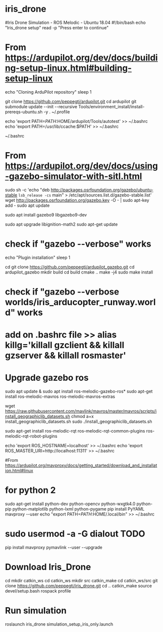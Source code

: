 # iris_drone
#Iris Drone Simulation - ROS Melodic - Ubuntu 18.04
#!/bin/bash
echo "Iris_drone setup"
read -p "Press enter to continue"


# From https://ardupilot.org/dev/docs/building-setup-linux.html#building-setup-linux

echo "Cloning ArduPilot repository"
sleep 1

git clone https://github.com/peppegti/ardupilot.git
cd ardupilot
git submodule update --init --recursive
Tools/environment_install/install-prereqs-ubuntu.sh -y
. ~/.profile

echo 'export PATH=$PATH:$HOME/ardupilot/Tools/autotest' >> ~/.bashrc 
echo 'export PATH=/usr/lib/ccache:$PATH' >> ~/.bashrc 

~/.bashrc



# From https://ardupilot.org/dev/docs/using-gazebo-simulator-with-sitl.html

sudo sh -c 'echo "deb http://packages.osrfoundation.org/gazebo/ubuntu-stable `lsb_release -cs` main" > /etc/apt/sources.list.d/gazebo-stable.list'
wget http://packages.osrfoundation.org/gazebo.key -O - | sudo apt-key add -
sudo apt update

sudo apt install gazebo9 libgazebo9-dev

sudo apt upgrade libignition-math2
sudo apt-get update

# check if "gazebo --verbose" works


echo "Plugin installation"
sleep 1

cd
git clone https://github.com/peppegti/ardupilot_gazebo.git
cd ardupilot_gazebo
mkdir build
cd build
cmake ..
make -j4
sudo make install

# check if "gazebo --verbose worlds/iris_arducopter_runway.world" works
# add on .bashrc file >>  alias killg='killall gzclient && killall gzserver && killall rosmaster'



# Upgrade gazebo ros
sudo apt update & sudo apt install ros-melodic-gazebo-ros*
sudo apt-get install ros-melodic-mavros ros-melodic-mavros-extras

wget https://raw.githubusercontent.com/mavlink/mavros/master/mavros/scripts/install_geographiclib_datasets.sh
chmod a+x install_geographiclib_datasets.sh
sudo ./install_geographiclib_datasets.sh

sudo apt-get install ros-melodic-rqt ros-melodic-rqt-common-plugins ros-melodic-rqt-robot-plugins

echo 'export ROS_HOSTNAME=localhost'  >> ~/.bashrc
echo 'export ROS_MASTER_URI=http://localhost:11311'  >> ~/.bashrc


#From https://ardupilot.org/mavproxy/docs/getting_started/download_and_installation.html#linux


# for python 2
sudo apt-get install python-dev python-opencv python-wxgtk4.0 python-pip python-matplotlib python-lxml python-pygame
pip install PyYAML mavproxy --user
echo "export PATH=$PATH:$HOME/.local/bin" >> ~/.bashrc

# sudo usermod -a -G dialout <username>   TODO

pip install mavproxy pymavlink --user --upgrade



# Download Iris_Drone
cd
mkdir catkin_ws
cd catkin_ws
mkdir src
catkin_make
cd catkin_ws/src
git clone https://github.com/peppegti/iris_drone.git
cd ..
catkin_make
source devel/setup.bash
rospack profile

# Run simulation
roslaunch iris_drone simulation_setup_iris_only.launch 

